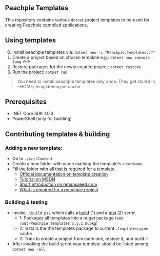 ## Peachpie Templates

This repository contains various `dotnet` project templates to be used for creating Peachpie compiled applications.

## Using templates
0. Install peachpie templates via: `dotnet new -i "Peachpie.Templates::*"` 
1. Create a project based on chosen template e.g.: `dotnet new console -lang PHP`
2. Restore packages for the newly created project: `dotnet restore`
3. Run the project: `dotnet run`

> You need to install peachpie templates only once. They get stored in ~HOME/.templateengine cache. 

## Prerequisites
- .NET Core SDK 1.0.3
- PowerShell (only for building)

## Contributing templates & building

### Adding a new template:
- Go to `./src/Content`
- Create a new folder with name mathing the template's `shortName`
- Fill the folder with all that is required for a template 
    - [Official documentation on template creation](https://github.com/dotnet/templating/wiki/%22Runnable-Project%22-Templates)
    - [Tutorial on MSDN](https://blogs.msdn.microsoft.com/dotnet/2017/04/02/how-to-create-your-own-templates-for-dotnet-new/)
    - [Short introduction on rehansaeed.com](http://rehansaeed.com/custom-project-templates-using-dotnet-new/)
    - [What is required for a peachpie project](http://www.peachpie.io/2017/04/msbuild-netcoreapp1-1.html)

### Building & testing
- Invoke `.\build.ps1` which calls a [build](https://github.com/peachpiecompiler/peachpie-templates/tree/master/build/build.ps1) (1)  and a [test](https://github.com/peachpiecompiler/peachpie-templates/tree/master/tests/test.ps1) (2) script
  - 1: Packages all templates into a nuget package (see `/out/Peachpie.Templates.x.y.z.nupkg`)
  - 2: Installs the the templates package to current `.templateengine`  cache
  - 2: Tries to create a project from each one, restore it, and build it
- After invoking the build script your template should be listed among `dotnet new -all`


